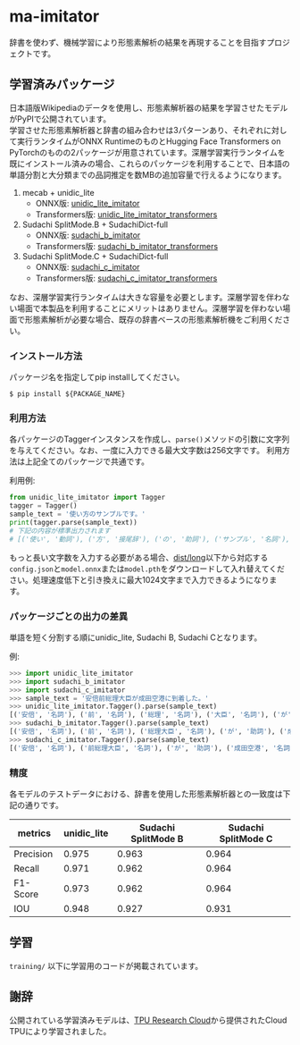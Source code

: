 # ma-imitator

辞書を使わず、機械学習により形態素解析の結果を再現することを目指すプロジェクトです。

## 学習済みパッケージ

日本語版Wikipediaのデータを使用し、形態素解析器の結果を学習させたモデルがPyPIで公開されています。  
学習させた形態素解析器と辞書の組み合わせは3パターンあり、それぞれに対して実行ランタイムがONNX RuntimeのものとHugging Face Transformers on PyTorchのものの2パッケージが用意されています。深層学習実行ランタイムを既にインストール済みの場合、これらのパッケージを利用することで、日本語の単語分割と大分類までの品詞推定を数MBの追加容量で行えるようになります。

1. mecab + unidic_lite
    * ONNX版: [unidic_lite_imitator](https://pypi.org/project/unidic-lite-imitator/)
    * Transformers版: [unidic_lite_imitator_transformers](https://pypi.org/project/unidic-lite-imitator/)
2. Sudachi SplitMode.B + SudachiDict-full
    * ONNX版: [sudachi_b_imitator](https://pypi.org/project/sudachi-b-imitator/)
    * Transformers版: [sudachi_b_imitator_transformers](https://pypi.org/project/sudachi-b-imitator/)
3. Sudachi SplitMode.C + SudachiDict-full
    * ONNX版: [sudachi_c_imitator](https://pypi.org/project/sudachi-c-imitator/)
    * Transformers版: [sudachi_c_imitator_transformers](https://pypi.org/project/sudachi-c-imitator/)

なお、深層学習実行ランタイムは大きな容量を必要とします。深層学習を伴わない場面で本製品を利用することにメリットはありません。深層学習を伴わない場面で形態素解析が必要な場合、既存の辞書ベースの形態素解析機をご利用ください。


### インストール方法

パッケージ名を指定してpip installしてください。

```
$ pip install ${PACKAGE_NAME}
```

### 利用方法

各パッケージのTaggerインスタンスを作成し、`parse()`メソッドの引数に文字列を与えてください。なお、一度に入力できる最大文字数は256文字です。
利用方法は上記全てのパッケージで共通です。

利用例:

```python
from unidic_lite_imitator import Tagger
tagger = Tagger()
sample_text = '使い方のサンプルです。'
print(tagger.parse(sample_text))
# 下記の内容が標準出力されます
# [('使い', '動詞'), ('方', '接尾辞'), ('の', '助詞'), ('サンプル', '名詞'), ('です', '助動詞'), ('。', '補助記号')]
```

もっと長い文字数を入力する必要がある場合、[dist/long](./dist/long)以下から対応する`config.json`と`model.onnx`または`model.pth`をダウンロードして入れ替えてください。処理速度低下と引き換えに最大1024文字まで入力できるようになります。

### パッケージごとの出力の差異

単語を短く分割する順にunidic_lite, Sudachi B, Sudachi Cとなります。

例:

```python
>>> import unidic_lite_imitator
>>> import sudachi_b_imitator
>>> import sudachi_c_imitator
>>> sample_text = '安倍前総理大臣が成田空港に到着した。'
>>> unidic_lite_imitator.Tagger().parse(sample_text)
[('安倍', '名詞'), ('前', '名詞'), ('総理', '名詞'), ('大臣', '名詞'), ('が', '助詞'), ('成田', '名詞'), ('空港', '名詞'), ('に', '助詞'), ('到着', '名詞'), ('し', '動詞'), ('た', '助動詞'), ('。', '補助記号')]
>>> sudachi_b_imitator.Tagger().parse(sample_text)
[('安倍', '名詞'), ('前', '名詞'), ('総理大臣', '名詞'), ('が', '助詞'), ('成田空港', '名詞'), ('に', '助詞'), ('到着', '名詞'), ('し', '動詞'), ('た', '助動詞'), ('。', '補助記号')]
>>> sudachi_c_imitator.Tagger().parse(sample_text)
[('安倍', '名詞'), ('前総理大臣', '名詞'), ('が', '助詞'), ('成田空港', '名詞'), ('に', '助詞'), ('到着', '名詞'), ('し', '動詞'), ('た', '助動詞'), ('。', '補助記号')]
```

### 精度

各モデルのテストデータにおける、辞書を使用した形態素解析器との一致度は下記の通りです。

| metrics | unidic_lite | Sudachi SplitMode B | Sudachi SplitMode C |
| --- | --- | --- | --- |
| Precision | 0.975 | 0.963 | 0.964 |
| Recall | 0.971 | 0.962 | 0.964 |
| F1-Score | 0.973 | 0.962 | 0.964 |
| IOU | 0.948 | 0.927 | 0.931 |

## 学習

`training/` 以下に学習用のコードが掲載されています。

## 謝辞

公開されている学習済みモデルは、[TPU Research Cloud](https://sites.research.google/trc/about/)から提供されたCloud TPUにより学習されました。
